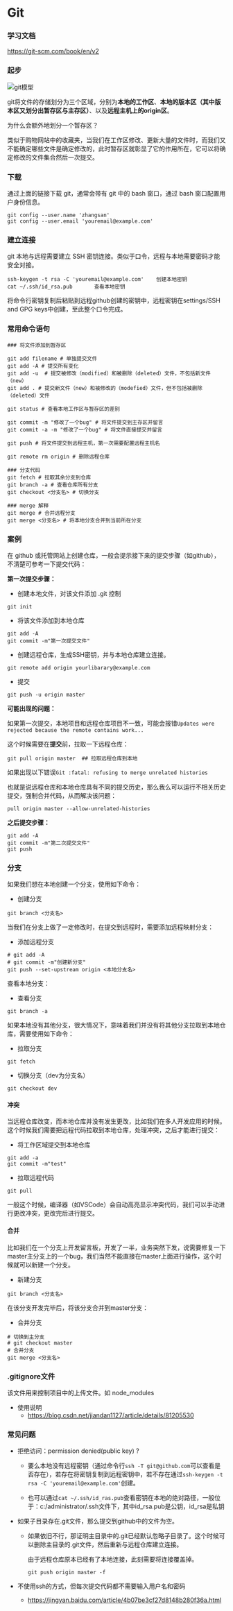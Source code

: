 # Git

### 学习文档

https://git-scm.com/book/en/v2

### 起步

![git模型](./img-git/git.png)



git将文件的存储划分为三个区域，分别为**本地的工作区**、**本地的版本区（其中版本区又划分出暂存区与主存区）**、以及**远程主机上的origin区**。

为什么会额外地划分一个暂存区？

类似于购物网站中的收藏夹，当我们在工作区修改、更新大量的文件时，而我们又不能确定哪些文件是确定修改的，此时暂存区就彰显了它的作用所在，它可以将确定修改的文件集合然后一次提交。

### 下载

通过上面的链接下载 git，通常会带有 git 中的 bash 窗口，通过 bash 窗口配置用户身份信息。

```shell
git config --user.name 'zhangsan'
git config --user.email 'youremail@example.com'
```

### 建立连接

git 本地与远程需要建立 SSH 密钥连接。类似于口令，远程与本地需要密码才能安全对接。

```shell
ssh-keygen -t rsa -C 'youremail@example.com'    创建本地密钥
cat ~/.ssh/id_rsa.pub       查看本地密钥
```

将命令行密钥复制后粘贴到远程github创建的密钥中，远程密钥在settings/SSH and GPG keys中创建，至此整个口令完成。

### 常用命令语句

```shell
### 将文件添加到暂存区

git add filename # 单独提交文件
git add -A # 提交所有变化
git add -u  # 提交被修改（modified）和被删除（deleted）文件，不包括新文件（new）
git add . # 提交新文件（new）和被修改的（modefied）文件，但不包括被删除（deleted）文件

git status # 查看本地工作区与暂存区的差别

git commit -m "修改了一个bug" # 将文件提交到主存区并留言
git commit -a -m "修改了一个bug" # 将文件直接提交并留言

git push # 将文件提交到远程主机，第一次需要配置远程主机名

git remote rm origin # 删除远程仓库

### 分支代码
git fetch # 拉取其余分支到仓库
git branch -a # 查看仓库所有分支
git checkout <分支名> # 切换分支

### merge 解释
git merge # 合并远程分支
git merge <分支名> # 将本地分支合并到当前所在分支
```

### 案例

在 github 或托管网站上创建仓库，一般会提示接下来的提交步骤（如github），不清楚可参考一下提交代码：

**第一次提交步骤：**

- 创建本地文件，对该文件添加 .git 控制

```shell
git init
```

- 将该文件添加到本地仓库

```shell
git add -A
git commit -m"第一次提交文件"
```

- 创建远程仓库，生成SSH密钥，并与本地仓库建立连接。

```shell
git remote add origin yourlibarary@example.com
```

- 提交

```shell
git push -u origin master
```

**可能出现的问题：**

如果第一次提交，本地项目和远程仓库项目不一致，可能会报错`Updates were rejected because the remote contains work...`

这个时候需要在**提交**前，拉取一下远程仓库：

```shell
git pull origin master  ## 拉取远程仓库到本地
```

如果出现以下错误`Git :fatal: refusing to merge unrelated histories`

也就是说远程仓库和本地仓库具有不同的提交历史，那么我么可以运行不相关历史提交，强制合并代码，从而解决该问题：

```shell
pull origin master --allow-unrelated-histories
```



**之后提交步骤：**

```shell
git add -A
git commit -m"第二次提交文件"
git push
```





### 分支

如果我们想在本地创建一个分支，使用如下命令：

- 创建分支

```shell
git branch <分支名>
```

当我们在分支上做了一定修改时，在提交到远程时，需要添加远程映射分支：

- 添加远程分支

```shell
# git add -A
# git commit -m"创建新分支"
git push --set-upstream origin <本地分支名>
```

查看本地分支：


- 查看分支

```shell
git branch -a
```
如果本地没有其他分支，很大情况下，意味着我们并没有将其他分支拉取到本地仓库，需要使用如下命令：

- 拉取分支

```shell
git fetch
```

- 切换分支（dev为分支名）

```shell
git checkout dev
```

#### 冲突

当远程仓库改变，而本地仓库并没有发生更改，比如我们在多人开发应用的时候。这个时候我们需要把远程代码拉取到本地仓库，处理冲突，之后才能进行提交：

- 将工作区域提交到本地仓库

```shell
git add -a
git commit -m"test"
```

- 拉取远程代码

```shell
git pull
```

一般这个时候，编译器（如VSCode）会自动高亮显示冲突代码，我们可以手动进行更改冲突，更改完后进行提交。

#### 合并

比如我们在一个分支上开发留言板，开发了一半，业务突然下发，说需要修复一下master主分支上的一个bug，我们当然不能直接在master上面进行操作，这个时候就可以新建一个分支。

- 新建分支

```shell
git branch <分支名>
```

在该分支开发完毕后，将该分支合并到master分支：

- 合并分支

```shell
# 切换到主分支
# git checkout master
# 合并分支
git merge <分支名>
```



### .gitignore文件

该文件用来控制项目中的上传文件。如 node_modules

- 使用说明
  - https://blog.csdn.net/jiandan1127/article/details/81205530

### 常见问题

- 拒绝访问：permission denied(public key) ?

  - 要么本地没有远程密钥（通过命令行`ssh -T git@github.com`可以查看是否存在），若存在将密钥复制到远程密钥中，若不存在通过`ssh-keygen -t rsa -C 'youremail@example.com'`创建。

  - 也可以通过`cat ~/.ssh/id_ras.pub`查看密钥在本地的绝对路径，一般位于：c:/administrator/.ssh文件下，其中id_rsa.pub是公钥，id_rsa是私钥

- 如果子目录存在.git文件，那么提交到github中的文件为空。

  - 如果依旧不行，那证明主目录中的.git已经默认忽略子目录了。这个时候可以删除主目录的.git文件，然后重新与远程仓库建立连接。

    由于远程仓库原本已经有了本地连接，此刻需要将连接覆盖掉。

     `git push origin master -f`

- 不使用ssh的方式，但每次提交代码都不需要输入用户名和密码
  
  - https://jingyan.baidu.com/article/4b07be3cf27d8148b280f36a.html